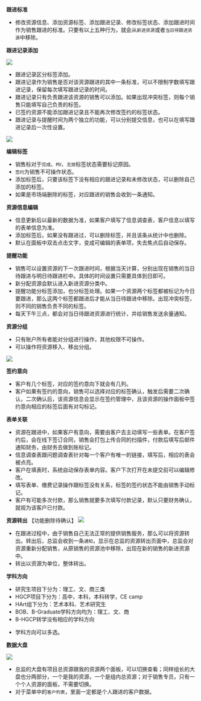 **跟进标准**

- 修改资源信息、添加资源标签、添加跟进记录、修改标签状态、添加跟进时间作为销售跟进的标准。只要有以上五种行为，就会从`新进资源`或者`当日待跟进资源`中移除。

**跟进记录添加**

![](/assets/跟进.png)

- 跟进记录区分标签添加。
- 跟进记录作为销售是否对该资源跟进的其中一条标准，可以不限制字数填写跟进记录，保留每次填写跟进记录的时间。
- 跟进记录只有负责跟进该资源的销售可以添加。如果出现冲突标签，则每个销售只能填写自己负责的标签。
- 已签约资源不能添加跟进记录且不能再次修改签约的标签状态。
- 跟进记录与提醒时间为两个独立的功能，可以分别提交信息，也可以在填写跟进记录后一次性设置。

![](/assets/信息编辑.png)

**编辑标签**

- 销售标对于`完成`、`MV`、`无效`标签状态需要标记原因。
- `签约`为销售不可操作状态。
- 添加标签后，只要该标签下没有相应的跟进记录和未修改状态，可以删除自己添加的标签。
- 如果是市场端删除的标签，对应跟进的销售会收到一条通知。

**资源信息编辑**

* 信息更新后以最新的数据为准，如果客户填写了信息调查表，客户信息以填写的表单信息为准。
* 添加标签后，如果没有跟进过，可以删除标签，并且该条从统计中也删除。
* 默认在面板中双击点击文字，变成可编辑的表单项，失去焦点后自动保存。

**提醒功能**

* 销售可以设置资源的下一次跟进时间，根据当天计算，分别出现在销售的当日待跟进与明日待跟进栏中。具体的时间设置只需要具体到日即可。
* 新分配资源会默认进入新进资源分类中。
* 提醒功能分标签添加，也分标签处理。如果一个资源两个标签都被标记为今日要跟进，那么这两个标签都跟进后才能从当日待跟进中移除。出现冲突标签，则不同的销售负责不同的标签。
* 每天下午三点，都会对当日待跟进资源进行统计，并给销售发送余量通知。

**资源分组**

* 只有账户所有者能对分组进行操作，其他权限不可操作。
* 可以操作将资源移入、移出分组。

![](/assets/跟进表.png)

**签约意向**

- 客户有几个标签，对应的签约意向下就会有几列。
- 客户如果有签约的意向，销售可以选择对应的标签确认，触发后需要二次确认，二次确认后，该资源信息会显示在签约管理中，且该资源的操作面板中签约意向相应的标签后面有对勾标记。

**表单关联**

* 资源在跟进中，如果客户有意向，需要由客户去主动填写一些表单。在客户签约后，会在线下签订合同，销售会打包上传合同的扫描件，付款后填写后邮件通知财务，由财务去做到账标记。
* 信息调查表跟问题调查表针对每一个客户有唯一的链接，填写后，相应的表会被点亮。
* 客户在填表时，系统自动保存表单内容。客户下次打开在未提交前可以编辑修改。
* 填写表单、缴费记录操作跟标签没有关系，标签的签约状态不能由销售手动标记。
* 客户有可能多次付款，那么销售就要多次填写付款记录，默认只要财务确认，就视为该客户已付款。

**资源转出**  【功能删除待确认】
![](/assets/资源转出二次确认.png)

* 在跟进过程中，由于销售自己无法正常的提供销售服务，那么可以将资源转出。转出后，总监会收到一条`通知`，显示在总监的资源转出页面中，总监会对资源重新分配销售，从原销售的资源池中移除，出现在新的销售的新进资源中。
* 转出以资源为单位，整体转出。

**学科方向**

* 研究生项目下分为：理工、文、商三类
* HGCP项目下分为：高中，本科，本科转学，CE camp
* HArt组下分为：艺术本科、艺术研究生
* BOB、B-Graduate学科方向均为：理工、文、商
* B-HGCP转学没有相应的学科方向
- 学科方向可以多选。

**数据大盘**

![](/assets/总监大盘.png)

- 总监的大盘有项目总资源跟我的资源两个面板，可以切换查看；同样组长的大盘也分两部分，一个是我的资源，一个是组内总资源；对于销售专员，只有一个个人资源的面板，不需要切换。
- 对于菜单中的`客户列表`，里面一定都是个人跟进的客户数据。




